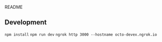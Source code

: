 README

## Development

`npm install`
`npm run dev`
`ngrok http 3000 --hostname octo-devex.ngrok.io`